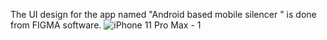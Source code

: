 The UI design for the app named "Android based mobile silencer " is done from FIGMA software.
![iPhone 11 Pro Max - 1](https://github.com/iampran07/Projects/assets/91589434/f43fbc14-e578-41ee-b6c9-737b444c3cb9)
